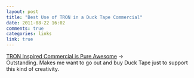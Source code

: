 ```yaml
---
layout: post
title: "Best Use of TRON in a Duck Tape Commercial"
date: 2011-08-22 16:02
comments: true
categories: links
link: true
---
```

[TRON Inspired Commercial is Pure Awesome](http://www.thescificast.com/2011/08/22/tron-inspired-commercial-is-pure-awesome/ "TRON Inspired Commercial is Pure Awesome") &rarr;  
Outstanding. Makes me want to go out and buy Duck Tape just to support this kind of creativity.